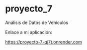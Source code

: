 # proyecto_7
Análisis de Datos de Vehículos

Enlace a mi aplicación:

https://proyecto-7-qj7t.onrender.com 